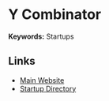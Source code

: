 # Y Combinator

<!--
https://free-for.dev
-->

**Keywords:** Startups

## Links

- [Main Website](https://ycombinator.com/)
- [Startup Directory](https://ycombinator.com/companies)
